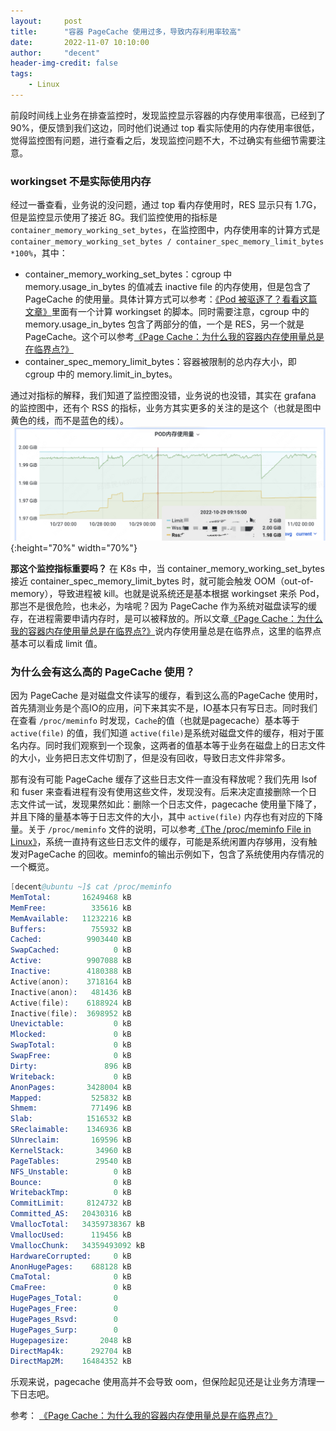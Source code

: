 ```yaml
---
layout:     post
title:      "容器 PageCache 使用过多，导致内存利用率较高"
date:       2022-11-07 10:10:00
author:     "decent"
header-img-credit: false
tags:
    - Linux
---
```



前段时间线上业务在排查监控时，发现监控显示容器的内存使用率很高，已经到了 90%，便反馈到我们这边，同时他们说通过 top 看实际使用的内存使用率很低，觉得监控图有问题，进行查看之后，发现监控问题不大，不过确实有些细节需要注意。

### workingset 不是实际使用内存
经过一番查看，业务说的没问题，通过 top 看内存使用时，RES 显示只有 1.7G，但是监控显示使用了接近 8G。我们监控使用的指标是`container_memory_working_set_bytes`，在监控图中，内存使用率的计算方式是 `container_memory_working_set_bytes / container_spec_memory_limit_bytes *100%`，其中：
* container_memory_working_set_bytes：cgroup 中 memory.usage_in_bytes 的值减去 inactive file 的内存使用，但是包含了 PageCache 的使用量。具体计算方式可以参考：[《Pod 被驱逐了？看看这篇文章》](https://loverhythm1990.github.io/2022/08/31/k8s-evict/)里面有一个计算 workingset 的脚本。同时需要注意，cgroup 中的 memory.usage_in_bytes 包含了两部分的值，一个是 RES，另一个就是 PageCache。这个可以参考[《Page Cache：为什么我的容器内存使用量总是在临界点?》]()
* container_spec_memory_limit_bytes：容器被限制的总内存大小，即 cgroup 中的 memory.limit_in_bytes。

通过对指标的解释，我们知道了监控图没错，业务说的也没错，其实在 grafana 的监控图中，还有个 RSS 的指标，业务方其实更多的关注的是这个（也就是图中黄色的线，而不是蓝色的线）。
![java-javascript](/img/in-post/all-in-one/2022-11-08-00-57-08.png){:height="70%" width="70%"}

**那这个监控指标重要吗？** 在 K8s 中，当 container_memory_working_set_bytes 接近 container_spec_memory_limit_bytes 时，就可能会触发 OOM（out-of-memory），导致进程被 kill。也就是说系统还是基本根据 workingset 来杀 Pod，那岂不是很危险，也未必，为啥呢？因为 PageCache 作为系统对磁盘读写的缓存，在进程需要申请内存时，是可以被释放的。所以文章[《Page Cache：为什么我的容器内存使用量总是在临界点?》]()说内存使用量总是在临界点，这里的临界点基本可以看成 limit 值。

### 为什么会有这么高的 PageCache 使用？
因为 PageCache 是对磁盘文件读写的缓存，看到这么高的PageCache 使用时，首先猜测业务是个高IO的应用，问下来其实不是，IO基本只有写日志。同时我们在查看 `/proc/meminfo` 时发现，`Cache`的值（也就是pagecache）基本等于 `active(file)` 的值，我们知道 `active(file)`是系统对磁盘文件的缓存，相对于匿名内存。同时我们观察到一个现象，这两者的值基本等于业务在磁盘上的日志文件的大小，业务把日志文件切割了，但是没有回收，导致日志文件非常多。

那有没有可能 PageCache 缓存了这些日志文件一直没有释放呢？我们先用 lsof 和 fuser 来查看进程有没有使用这些文件，发现没有。后来决定直接删除一个日志文件试一试，发现果然如此：删除一个日志文件，pagecache 使用量下降了，并且下降的量基本等于日志文件的大小，其中 `active(file)` 内存也有对应的下降量。关于 `/proc/meminfo` 文件的说明，可以参考[《The /proc/meminfo File in Linux》](https://www.baeldung.com/linux/proc-meminfo)，系统一直持有这些日志文件的缓存，可能是系统闲置内存够用，没有触发对PageCache 的回收。meminfo的输出示例如下，包含了系统使用内存情况的一个概览。
```s
[decent@ubuntu ~]$ cat /proc/meminfo
MemTotal:       16249468 kB
MemFree:          335616 kB
MemAvailable:   11232216 kB
Buffers:          755932 kB
Cached:          9903440 kB
SwapCached:            0 kB
Active:          9907088 kB
Inactive:        4180388 kB
Active(anon):    3718164 kB
Inactive(anon):   481436 kB
Active(file):    6188924 kB
Inactive(file):  3698952 kB
Unevictable:           0 kB
Mlocked:               0 kB
SwapTotal:             0 kB
SwapFree:              0 kB
Dirty:               896 kB
Writeback:             0 kB
AnonPages:       3428004 kB
Mapped:           525832 kB
Shmem:            771496 kB
Slab:            1516532 kB
SReclaimable:    1346936 kB
SUnreclaim:       169596 kB
KernelStack:       34960 kB
PageTables:        29540 kB
NFS_Unstable:          0 kB
Bounce:                0 kB
WritebackTmp:          0 kB
CommitLimit:     8124732 kB
Committed_AS:   20430316 kB
VmallocTotal:   34359738367 kB
VmallocUsed:      119456 kB
VmallocChunk:   34359493092 kB
HardwareCorrupted:     0 kB
AnonHugePages:    688128 kB
CmaTotal:              0 kB
CmaFree:               0 kB
HugePages_Total:       0
HugePages_Free:        0
HugePages_Rsvd:        0
HugePages_Surp:        0
Hugepagesize:       2048 kB
DirectMap4k:      292704 kB
DirectMap2M:    16484352 kB
```

乐观来说，pagecache 使用高并不会导致 oom，但保险起见还是让业务方清理一下日志吧。

参考：
[《Page Cache：为什么我的容器内存使用量总是在临界点?》]()
